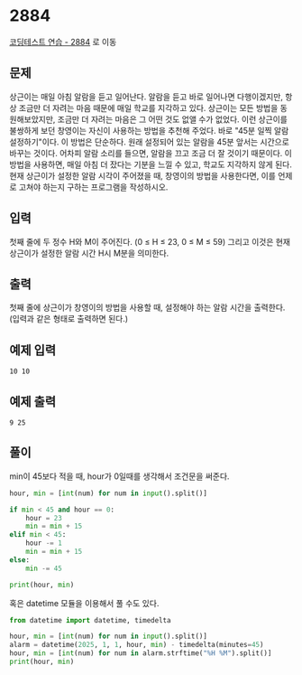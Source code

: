 # 2884

[코딩테스트 연습 - 2884][1] 로 이동

## 문제

상근이는 매일 아침 알람을 듣고 일어난다. 알람을 듣고 바로 일어나면 다행이겠지만, 항상 조금만 더 자려는 마음 때문에 매일 학교를 지각하고 있다.
상근이는 모든 방법을 동원해보았지만, 조금만 더 자려는 마음은 그 어떤 것도 없앨 수가 없었다.
이런 상근이를 불쌍하게 보던 창영이는 자신이 사용하는 방법을 추천해 주었다.
바로 "45분 일찍 알람 설정하기"이다.
이 방법은 단순하다. 원래 설정되어 있는 알람을 45분 앞서는 시간으로 바꾸는 것이다. 어차피 알람 소리를 들으면, 알람을 끄고 조금 더 잘 것이기 때문이다. 이 방법을 사용하면, 매일 아침 더 잤다는 기분을 느낄 수 있고, 학교도 지각하지 않게 된다.
현재 상근이가 설정한 알람 시각이 주어졌을 때, 창영이의 방법을 사용한다면, 이를 언제로 고쳐야 하는지 구하는 프로그램을 작성하시오.

## 입력

첫째 줄에 두 정수 H와 M이 주어진다. (0 ≤ H ≤ 23, 0 ≤ M ≤ 59) 그리고 이것은 현재 상근이가 설정한 알람 시간 H시 M분을 의미한다.

## 출력

첫째 줄에 상근이가 창영이의 방법을 사용할 때, 설정해야 하는 알람 시간을 출력한다. (입력과 같은 형태로 출력하면 된다.)

## 예제 입력

```
10 10
```

## 예제 출력

```
9 25
```

## 풀이

min이 45보다 적을 때, hour가 0일때를 생각해서 조건문을 써준다.

```python
hour, min = [int(num) for num in input().split()]

if min < 45 and hour == 0:
    hour = 23
    min = min + 15
elif min < 45:
    hour -= 1
    min = min + 15
else:
    min -= 45

print(hour, min)

```

혹은 datetime 모듈을 이용해서 풀 수도 있다.

```python
from datetime import datetime, timedelta

hour, min = [int(num) for num in input().split()]
alarm = datetime(2025, 1, 1, hour, min) - timedelta(minutes=45)
hour, min = [int(num) for num in alarm.strftime("%H %M").split()]
print(hour, min)

```

[1]: https://www.acmicpc.net/problem/2884
